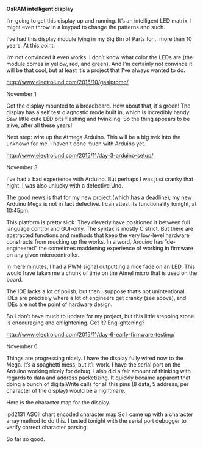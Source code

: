 __OsRAM intelligent display__

I’m going to get this display up and running.  It’s an intelligent LED matrix.  I might even throw in a keypad to change the patterns and such.

I’ve had this display module lying in my Big Bin of Parts for… more than 10 years.  At this point:

I’m not convinced it even works.
I don’t know what color the LEDs are (the module comes in yellow, red, and green).
And I’m certainly not convince it will be that cool, but at least it’s a project that I’ve always wanted to do.

http://www.electrolund.com/2015/10/gasipromo/


November 1

Got the display mounted to a breadboard.  How about that, it's green!
The display has a self test diagnostic mode built in, which is incredibly handy.  Saw little cute LED bits flashing and twinkling.  So the thing appears to be alive, after all these years!

Next step: wire up the Atmega Arduino.  This will be a big trek into the unknown for me. I haven't done much with Arduino yet.


http://www.electrolund.com/2015/11/day-3-arduino-setup/

November 3

I've had a bad experience with Arduino.  But perhaps I was just cranky that night.  I was also unlucky with a defective Uno.

The good news is that for my new project (which has a deadline), my new Arduino Mega is not in fact defective.  I can attest its functionality tonight, at 10:45pm.

This platform is pretty slick.  They cleverly have positioned it between full language control and  GUI-only.  The syntax is mostly C strict.  But there are abstracted functions and methods that keep the very low-level hardware constructs from mucking up the works.  In a word, Arduino has “de-engineered” the sometimes maddening experience of working in firmware on any given microcontroller.

In mere minutes, I had a PWM signal outputting a nice fade on an LED.  This would have taken me a chunk of time on the Atmel micro that is used on the board.

The IDE lacks a lot of polish, but then I suppose that’s not unintentional.  IDEs are precisely where a lot of engineers get cranky (see above), and IDEs are not the point of hardware design.

So I don’t have much to update for my project, but this little stepping stone is encouraging and enlightening.  Get it?  Englightening?


http://www.electrolund.com/2015/11/day-6-early-firmware-testing/

November 6

Things are progressing nicely.  I have the display fully wired now to the Mega.  It’s a spaghetti mess, but it’ll work.
I have the serial port on the Arduino working nicely for debug.  I also did a fair amount of thinking with regards to data and address packetizing.  It quickly became apparent that doing a bunch of digitalWrite calls for all this pins (8 data, 5 address, per character of the display) would be a nightmare.

Here is the character map for the display.

ipd2131 ASCII chart
encoded character map
So I came up with a character array method to do this.  I tested tonight with the serial port debugger to verify correct character parsing.

So far so good.